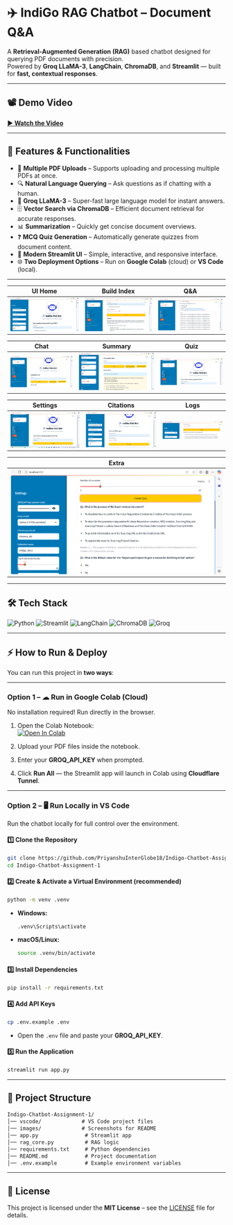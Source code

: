 # ✈️ IndiGo RAG Chatbot – Document Q&A

A **Retrieval-Augmented Generation (RAG)** based chatbot designed for querying PDF documents with precision.  
Powered by **Groq LLaMA-3**, **LangChain**, **ChromaDB**, and **Streamlit** — built for **fast, contextual responses**.

---

## 📽 Demo Video  
**[▶ Watch the Video](https://drive.google.com/file/d/1prWTHqUt76tMGLHutOZElbROh1Peq2nI/view?usp=sharing)**  

---

## 🚀 Features & Functionalities
- 📄 **Multiple PDF Uploads** – Supports uploading and processing multiple PDFs at once.
- 🔍 **Natural Language Querying** – Ask questions as if chatting with a human.
- 🧠 **Groq LLaMA-3** – Super-fast large language model for instant answers.
- 🗄 **Vector Search via ChromaDB** – Efficient document retrieval for accurate responses.
- 📊 **Summarization** – Quickly get concise document overviews.
- ❓ **MCQ Quiz Generation** – Automatically generate quizzes from document content.
- 🎨 **Modern Streamlit UI** – Simple, interactive, and responsive interface.
- 🌐 **Two Deployment Options** – Run on **Google Colab** (cloud) or **VS Code** (local).

---
| UI Home | Build Index | Q&A |
|---|---|---|
| ![1](Images/Screenshot%202025-08-12%20111745.png) | ![2](Images/Screenshot%202025-08-12%20111800.png) | ![3](Images/Screenshot%202025-08-12%20111817.png) |

| Chat | Summary | Quiz |
|---|---|---|
| ![4](Images/Screenshot%202025-08-12%20111837.png) | ![5](Images/Screenshot%202025-08-12%20111922.png) | ![6](Images/Screenshot%202025-08-12%20112014.png) |

| Settings | Citations | Logs |
|---|---|---|
| ![7](Images/Screenshot%202025-08-12%20112026.png) | ![8](Images/Screenshot%202025-08-12%20112055.png) | ![9](Images/Screenshot%202025-08-12%20112118.png) |

| Extra |
|---|
| ![10](Images/Screenshot%202025-08-12%20112135.png) |


---

## 🛠 Tech Stack
![Python](https://img.shields.io/badge/Python-3.10%2B-blue)
![Streamlit](https://img.shields.io/badge/Framework-Streamlit-ff4b4b)
![LangChain](https://img.shields.io/badge/AI-LangChain-00b3b3)
![ChromaDB](https://img.shields.io/badge/VectorDB-ChromaDB-green)
![Groq](https://img.shields.io/badge/LLM-Groq%20LLaMA--3-orange)

---

## ⚡ How to Run & Deploy

You can run this project in **two ways**:

---

### **Option 1 – ☁ Run in Google Colab (Cloud)**
No installation required! Run directly in the browser.

1. Open the Colab Notebook:  
   [![Open In Colab](https://colab.research.google.com/assets/colab-badge.svg)]([YOUR_COLAB_NOTEBOOK_LINK_HER](https://colab.research.google.com/drive/1Cd5vL3LBANYMENKZ9_Ao5d4vjTAcF9XI#scrollTo=CGexHJX0Ix40)E)
   
2. Upload your PDF files inside the notebook.

3. Enter your **GROQ_API_KEY** when prompted.

4. Click **Run All** — the Streamlit app will launch in Colab using **Cloudflare Tunnel**.

---

### **Option 2 – 🖥 Run Locally in VS Code**
Run the chatbot locally for full control over the environment.

#### **1️⃣ Clone the Repository**
```bash
git clone https://github.com/PriyanshuInterGlobe18/Indigo-Chatbot-Assignment-1.git
cd Indigo-Chatbot-Assignment-1

````

#### **2️⃣ Create & Activate a Virtual Environment** (recommended)

```bash
python -m venv .venv
```

* **Windows:**

  ```bash
  .venv\Scripts\activate
  ```
* **macOS/Linux:**

  ```bash
  source .venv/bin/activate
  ```

#### **3️⃣ Install Dependencies**

```bash
pip install -r requirements.txt
```

#### **4️⃣ Add API Keys**

```bash
cp .env.example .env
```

* Open the `.env` file and paste your **GROQ\_API\_KEY**.

#### **5️⃣ Run the Application**

```bash
streamlit run app.py
```

---

## 📂 **Project Structure**

```
Indigo-Chatbot-Assignment-1/
│── vscode/             # VS Code project files
│── images/             # Screenshots for README
│── app.py               # Streamlit app
│── rag_core.py          # RAG logic
│── requirements.txt     # Python dependencies
│── README.md            # Project documentation
│── .env.example         # Example environment variables
```

---

## 📜 License

This project is licensed under the **MIT License** – see the [LICENSE](LICENSE) file for details.

```



```
